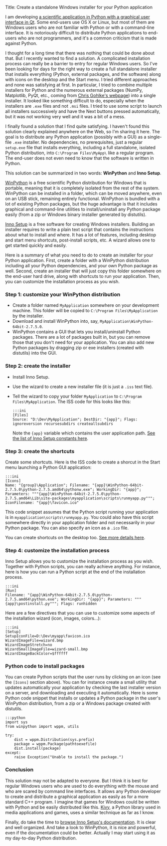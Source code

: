 Title: Create a standalone Windows installer for your Python application

I am developing [a scientific application in Python with a graphical user interface in Qt](https://github.com/klusta-team/klustaviewa). Some end-users use OS X or Linux, but most of them are Windows users who are not familiar with Python or with a command-line interface. It is notoriously difficult to distribute Python applications to end-users who are not programmers, and it's a common criticism that is made against Python.

<!-- PELICAN_END_SUMMARY -->

I thought for a long time that there was nothing that could be done about that. But I recently wanted to find a solution. A complicated installation process can really be a barrier to entry for regular Windows users. So I've been looking for days for the right way to create a full standalone installer that installs everything (Python, external packages, and the software) along with icons on the desktop and the Start menu. I tried different approaches and none was satisfying at first. In particular, I tried to combine multiple installers for Python and the numerous external packages (NumPy, Matplotlib, PyQt, etc., coming from [Chris Gohlke's webpage](http://www.lfd.uci.edu/~gohlke/pythonlibs/)) into a single installer. It looked like something difficult to do, especially when the installers are `.exe` files and not `.msi` files. I tried to use some script to launch all installers successively and have the Next buttons pressed automatically, but it was not working very well and it was a bit of a mess.

I finally found a solution that I find quite satisfying. I haven't found this solution clearly explained anywhere on the Web, so I'm sharing it here. The goal is to distribute any Python application (possibly with a GUI) as a single-file `.exe` installer. No dependencies, no prerequisites, just a regular `setup.exe` file that installs everything, including a full standalone, isolated Python distribution, into `C:\Program Files\MyApp\` like a regular program. The end-user does not even need to know that the software is written in Python.

This solution can be summarized in two words: **WinPython** and **Inno Setup**.

[WinPython](https://code.google.com/p/winpython/) is a free scientific Python distribution for Windows that is portable, meaning that it is completely isolated from the rest of the system. WinPython can be installed in a folder, which can be moved anywhere, even on an USB stick, remaining entirely functional. WinPython is bundled with a lot of existing Python packages, but the huge advantage is that it includes graphical and command-line utilities to install/uninstall any Python package easily (from a zip or Windows binary installer generated by distutils).

[Inno Setup](http://www.jrsoftware.org/isinfo.php) is a free software for creating Windows installers. Building an installer requires to write a plain text script that contains the instructions about what to install and where. It has a lot of features, including desktop and start menu shortcuts, post-install scripts, etc. A wizard allows one to get started quickly and easily.

Here is a summary of what you need to do to create an installer for your Python application. First, create a folder with a WinPython distribution including all your Python dependencies, and your own Python package as well. Second, create an installer that will just copy this folder somewhere on the end-user hard drive, along with shortcuts to run your application. Then, you can customize the installation process as you wish.

### Step 1: customize your WinPython distribution

  * Create a folder named `MyApplication` somewhere on your development machine. This folder will be copied to `C:\Program Files\MyApplication` by the installer.
  * Download and install WinPython into, say, `MyApplication\WinPython-64bit-2.7.5.0`.
  * WinPython contains a GUI that lets you install/uninstall Python packages. There are a lot of packages built in, but you can remove those that you don't need for your application. You can also add new Python packages by dragging zip or exe installers (created with distutils) into the GUI.
  
### Step 2: create the installer

  * Install Inno Setup.
  * Use the wizard to create a new installer file (it is just a `.iss` text file).
  * Tell the wizard to copy your folder `MyApplication` to `C:\Program Files\MyApplication`. The ISS code for this looks like this:
  
        :::ini
        [Files]
        Source: "D:\Dev\MyApplication"; DestDir: "{app}"; Flags: ignoreversion recursesubdirs createallsubdirs
        
    Note the `{app}` variable which contains the user application path. [See the list of Inno Setup constants here](http://www.jrsoftware.org/ishelp/index.php?topic=consts).

### Step 3: create the shortcuts
    
Create some shortcuts. Here is the ISS code to create a shorcut in the Start menu launching a Python GUI application:

    :::ini
    [Icons]
    Name: "{group}\Application"; Filename: "{app}\WinPython-64bit-2.7.5.0\python-2.7.5.amd64\pythonw.exe"; WorkingDir: "{app}"; Parameters: """{app}\WinPython-64bit-2.7.5.0\python-2.7.5.amd64\Lib\site-packages\myapplication\scripts\runmyapp.py"""; IconFilename: "{app}\favicon.ico"

This code snippet assumes that the Python script running your application is in `myapplication\scripts\runmyapp.py`. You could also have this script somewhere directly in your application folder and not necessarily in your Python package. You can also specify an icon as a `.ico` file.

You can create shortcuts on the desktop too. [See more details here](http://www.jrsoftware.org/ishelp/topic_iconssection.htm).

    
### Step 4: customize the installation process

Inno Setup allows you to customize the installation process as you wish. Together with Python scripts, you can really achieve anything. For instance, here is how you can run a Python script at the end of the installation process.

    :::ini
    [Run]
    Filename: "{app}\WinPython-64bit-2.7.5.0\python-2.7.5.amd64\python.exe"; WorkingDir: "{app}"; Parameters: """{app}\postinstall.py"""; Flags: runhidden

Here are a few directives that you can use to customize some aspects of the installation wizard (icon, images, colors...):
    
    :::ini
    [Setup]
    SetupIconFile=D:\Dev\myapp\favicon.ico
    WizardImageFile=wizard.bmp
    WizardImageStretch=no
    WizardSmallImageFile=wizard-small.bmp
    WizardImageBackColor=$ffffff

### Python code to install packages

You can create Python scripts that the user runs by clicking on an icon (see the `[Icons]` section above). You can for instance create a small utility that updates automatically your application by checking the last installer version on a server, and downloading and executing it automatically. Here is some Python code snippet that installs or updates a Python package in the user's WinPython distribution, from a zip or a Windows package created with distutils.

    :::python
    import sys
    from winpython import wppm, utils
    
    try:
        dist = wppm.Distribution(sys.prefix)
        package = wppm.Package(pathtoexefile)
        dist.install(package)
    except:
        raise Exception("Unable to install the package.")

### Conclusion

This solution may not be adapted to everyone. But I think it is best for regular Windows users who are used to do everything with the mouse and who are scared by command line interfaces. It allows any Python developer to create and distribute a graphical application as easily as for a more standard C++ program. I imagine that games for Windows could be written with Python and be easily distributed like this. [Kivy](http://kivy.org/), a Python library used in media applications and games, uses a similar technique as far as I know.

Finally, do take the time to [browse Inno Setup's documentation](http://www.jrsoftware.org/ishelp/). It is clear and well organized. And take a look to WinPython, it is nice and powerful, even if the documentation could be better. Actually I may start using it as my day-to-day Python distribution.

